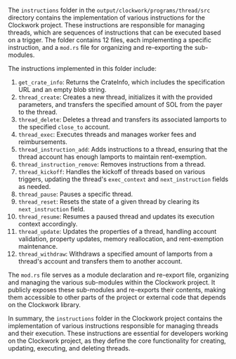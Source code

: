 The `instructions` folder in the `output/clockwork/programs/thread/src` directory contains the implementation of various instructions for the Clockwork project. These instructions are responsible for managing threads, which are sequences of instructions that can be executed based on a trigger. The folder contains 12 files, each implementing a specific instruction, and a `mod.rs` file for organizing and re-exporting the sub-modules.

The instructions implemented in this folder include:

1. `get_crate_info`: Returns the CrateInfo, which includes the specification URL and an empty blob string.
2. `thread_create`: Creates a new thread, initializes it with the provided parameters, and transfers the specified amount of SOL from the payer to the thread.
3. `thread_delete`: Deletes a thread and transfers its associated lamports to the specified `close_to` account.
4. `thread_exec`: Executes threads and manages worker fees and reimbursements.
5. `thread_instruction_add`: Adds instructions to a thread, ensuring that the thread account has enough lamports to maintain rent-exemption.
6. `thread_instruction_remove`: Removes instructions from a thread.
7. `thread_kickoff`: Handles the kickoff of threads based on various triggers, updating the thread's `exec_context` and `next_instruction` fields as needed.
8. `thread_pause`: Pauses a specific thread.
9. `thread_reset`: Resets the state of a given thread by clearing its `next_instruction` field.
10. `thread_resume`: Resumes a paused thread and updates its execution context accordingly.
11. `thread_update`: Updates the properties of a thread, handling account validation, property updates, memory reallocation, and rent-exemption maintenance.
12. `thread_withdraw`: Withdraws a specified amount of lamports from a thread's account and transfers them to another account.

The `mod.rs` file serves as a module declaration and re-export file, organizing and managing the various sub-modules within the Clockwork project. It publicly exposes these sub-modules and re-exports their contents, making them accessible to other parts of the project or external code that depends on the Clockwork library.

In summary, the `instructions` folder in the Clockwork project contains the implementation of various instructions responsible for managing threads and their execution. These instructions are essential for developers working on the Clockwork project, as they define the core functionality for creating, updating, executing, and deleting threads.
